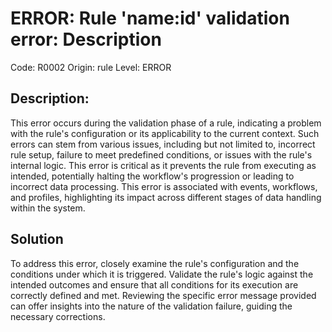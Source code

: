 # ERROR: Rule 'name:id' validation error: Description

Code: R0002
Origin: rule
Level: ERROR

## Description:

This error occurs during the validation phase of a rule, indicating a problem with the rule's configuration or its
applicability to the current context. Such errors can stem from various issues, including but not limited to, incorrect
rule setup, failure to meet predefined conditions, or issues with the rule's internal logic. This error is critical as
it prevents the rule from executing as intended, potentially halting the workflow's progression or leading to incorrect
data processing. This error is associated with events, workflows, and profiles, highlighting its impact across different
stages of data handling within the system.

## Solution

To address this error, closely examine the rule's configuration and the conditions under which it is triggered. Validate
the rule's logic against the intended outcomes and ensure that all conditions for its execution are correctly defined
and met. Reviewing the specific error message provided can offer insights into the nature of the validation failure,
guiding the necessary corrections.
